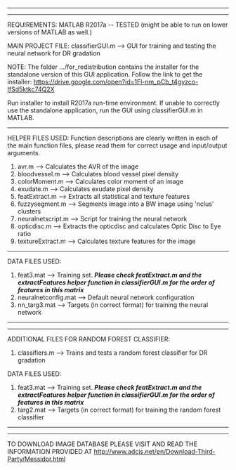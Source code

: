 *********************************************************************
*********************************************************************
REQUIREMENTS: MATLAB R2017a -- TESTED (might be able to run on lower 
versions of MATLAB as well.)

MAIN PROJECT FILE:
classifierGUI.m --> GUI for training and testing the neural network 
for DR gradation

NOTE: The folder .../for_redistribution contains the installer for 
the standalone version of this GUI application. Follow the link to 
get the installer: 
https://drive.google.com/open?id=1Fl-nm_pCb_t4gyzco-IfSd5ktkc74Q2X

Run installer to install R2017a run-time environment. If unable to 
correctly use the standalone application, run the GUI using 
classifierGUI.m in MATLAB.

*********************************************************************
HELPER FILES USED:
Function descriptions are clearly written in each of the main 
function files, please read them for correct usage and input/output 
arguments.

1) avr.m --> Calculates the AVR of the image
2) bloodvessel.m --> Calculates blood vessel pixel density
3) colorMoment.m --> Calculates color moment of an image
4) exudate.m --> Calculates exudate pixel density
5) featExtract.m --> Extracts all statistical and texture features
6) fuzzysegment.m --> Segments image into a BW image using 'nclus' 
clusters
7) neuralnetscript.m --> Script for training the neural network
8) opticdisc.m --> Extracts the opticdisc and calculates Optic Disc 
to Eye ratio
9) textureExtract.m --> Calculates texture features for the image

*********************************************************************
DATA FILES USED:
1) feat3.mat --> Training set. ***Please check featExtract.m and the 
extractFeatures helper function in classifierGUI.m for the order of 
features in this matrix***
2) neuralnetconfig.mat --> Default neural network configuration
3) nn_targ3.mat --> Targets (in correct format) for training the 
neural network

*********************************************************************
*********************************************************************
ADDITIONAL FILES FOR RANDOM FOREST CLASSIFIER:
1) classifiers.m --> Trains and tests a random forest classifier for 
DR gradation

DATA FILES USED:
1) feat3.mat --> Training set. ***Please check featExtract.m and the 
extractFeatures helper function in classifierGUI.m for the order of 
features in this matrix***
2) targ2.mat --> Targets (in correct format) for training the random 
forest classifier

*********************************************************************
*********************************************************************
TO DOWNLOAD IMAGE DATABASE PLEASE VISIT AND READ THE INFORMATION
PROVIDED AT http://www.adcis.net/en/Download-Third-Party/Messidor.html
